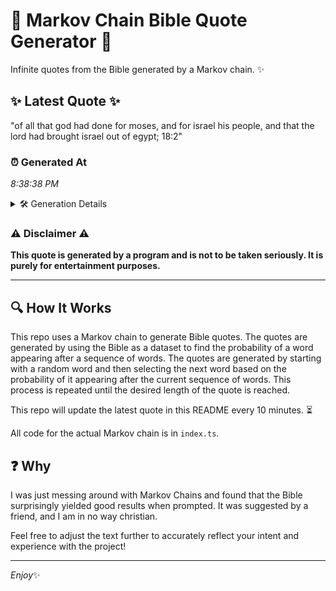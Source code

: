 # 📖 Markov Chain Bible Quote Generator 📖

Infinite quotes from the Bible generated by a Markov chain. ✨

## ✨ Latest Quote ✨
"of all that god had done for moses, and for israel his people, and that the lord had brought israel out of egypt; 18:2"

### ⏰ Generated At
*8:38:38 PM*

<details>
    <summary>🛠️ Generation Details</summary>
    <p>
        <strong>🌱 Seed:</strong> of<br>
        <strong>🔄 Iterations:</strong> 23<br>
        <strong>📜 Context History:</strong><br>[ of ]: all<br>[ of, all ]: that<br>[ of, all, that ]: god<br>[ of, all, that, god ]: had<br>[ of, all, that, god, had ]: done<br>[ of, all, that, god, had, done ]: for<br>[ all, that, god, had, done, for ]: moses,<br>[ that, god, had, done, for, moses, ]: and<br>[ god, had, done, for, moses,, and ]: for<br>[ had, done, for, moses,, and, for ]: israel<br>[ done, for, moses,, and, for, israel ]: his<br>[ for, moses,, and, for, israel, his ]: people,<br>[ moses,, and, for, israel, his, people, ]: and<br>[ and, for, israel, his, people,, and ]: that<br>[ for, israel, his, people,, and, that ]: the<br>[ israel, his, people,, and, that, the ]: lord<br>[ his, people,, and, that, the, lord ]: had<br>[ people,, and, that, the, lord, had ]: brought<br>[ and, that, the, lord, had, brought ]: israel<br>[ that, the, lord, had, brought, israel ]: out<br>[ the, lord, had, brought, israel, out ]: of<br>[ lord, had, brought, israel, out, of ]: egypt;<br>[ had, brought, israel, out, of, egypt; ]: 18:2<br>
    </p>
</details>

### ⚠️ Disclaimer ⚠️
**This quote is generated by a program and is not to be taken seriously. It is purely for entertainment purposes.**

---

## 🔍 How It Works

This repo uses a Markov chain to generate Bible quotes. The quotes are generated by using the Bible as a dataset to find the probability of a word appearing after a sequence of words. The quotes are generated by starting with a random word and then selecting the next word based on the probability of it appearing after the current sequence of words. This process is repeated until the desired length of the quote is reached.

This repo will update the latest quote in this README every 10 minutes. ⏳

All code for the actual Markov chain is in `index.ts`.

## ❓ Why

I was just messing around with Markov Chains and found that the Bible surprisingly yielded good results when prompted. 
It was suggested by a friend, and I am in no way christian.

Feel free to adjust the text further to accurately reflect your intent and experience with the project!

---

*Enjoy*✨
